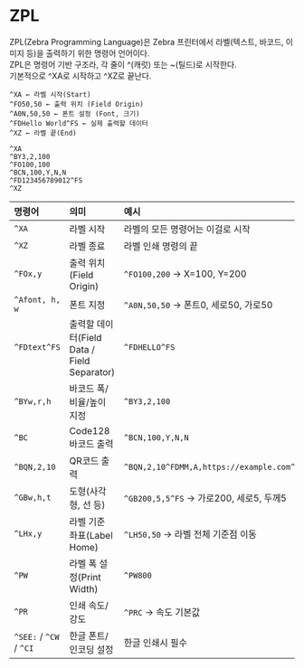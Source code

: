 # ZPL

ZPL(Zebra Programming Language)은 Zebra 프린터에서 라벨(텍스트, 바코드, 이미지 등)을 출력하기 위한 명령어 언어이다.  
ZPL은 명령어 기반 구조라, 각 줄이 ^(캐럿) 또는 ~(틸드)로 시작한다.  
기본적으로 ^XA로 시작하고 ^XZ로 끝난다.

```zpl
^XA ← 라벨 시작(Start)
^FO50,50 ← 출력 위치 (Field Origin)
^A0N,50,50 ← 폰트 설정 (Font, 크기)
^FDHello World^FS ← 실제 출력할 데이터
^XZ ← 라벨 끝(End)

^XA
^BY3,2,100
^FO100,100
^BCN,100,Y,N,N
^FD123456789012^FS
^XZ

```

| 명령어                     | 의미                                    | 예시                                        |
| :---------------------- | :------------------------------------ | :---------------------------------------- |
| `^XA`                   | 라벨 시작                                 | 라벨의 모든 명령어는 이걸로 시작                        |
| `^XZ`                   | 라벨 종료                                 | 라벨 인쇄 명령의 끝                               |
| `^FOx,y`                | 출력 위치(Field Origin)                   | `^FO100,200` → X=100, Y=200               |
| `^Afont, h, w`          | 폰트 지정                                 | `^A0N,50,50` → 폰트0, 세로50, 가로50            |
| `^FDtext^FS`            | 출력할 데이터(Field Data / Field Separator) | `^FDHELLO^FS`                             |
| `^BYw,r,h`              | 바코드 폭/비율/높이 지정                        | `^BY3,2,100`                              |
| `^BC`                   | Code128 바코드 출력                        | `^BCN,100,Y,N,N`                          |
| `^BQN,2,10`             | QR코드 출력                               | `^BQN,2,10^FDMM,A,https://example.com^FS` |
| `^GBw,h,t`              | 도형(사각형, 선 등)                          | `^GB200,5,5^FS` → 가로200, 세로5, 두께5         |
| `^LHx,y`                | 라벨 기준 좌표(Label Home)                  | `^LH50,50` → 라벨 전체 기준점 이동                 |
| `^PW`                   | 라벨 폭 설정(Print Width)                  | `^PW800`                                  |
| `^PR`                   | 인쇄 속도/강도                              | `^PRC` → 속도 기본값                           |
| `^SEE:` / `^CW` / `^CI` | 한글 폰트/인코딩 설정                          | 한글 인쇄시 필수                                 |

